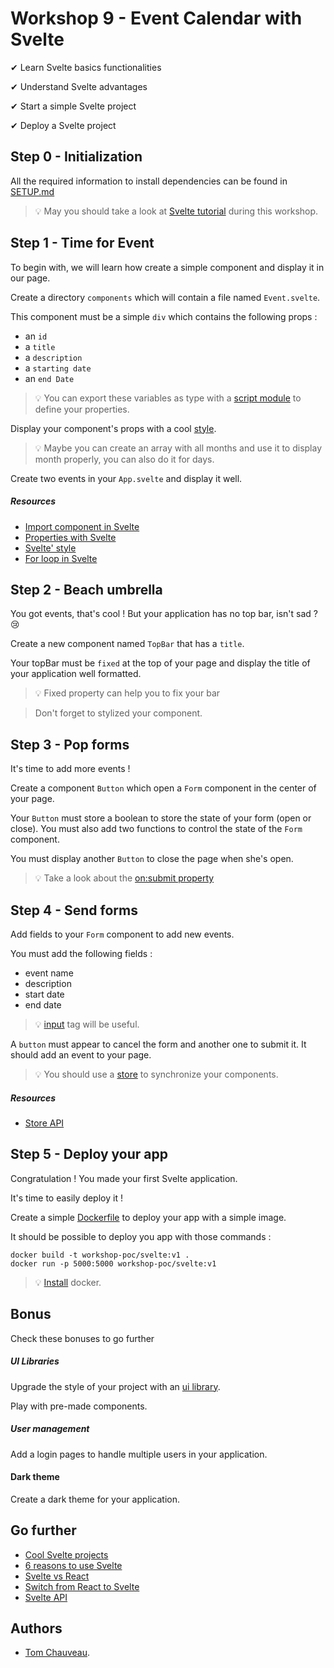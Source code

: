 # Workshop 9 - Event Calendar with Svelte

✔ Learn Svelte basics functionalities

✔ Understand Svelte advantages

✔ Start a simple Svelte project

✔ Deploy a Svelte project

## Step 0 - Initialization

All the required information to install dependencies can be found in [SETUP.md](./SETUP.md)

> :bulb: May you should take a look at [Svelte tutorial](https://svelte.dev/tutorial/basics) during this workshop.

## Step 1 - Time for Event

To begin with, we will learn how create a simple component and display it in our page.

Create a directory `components` which will contain a file named `Event.svelte`.

This component must be a simple `div` which contains the following props :
  - an `id`
  - a `title`
  - a `description`
  - a `starting date`
  - an `end Date`

> :bulb: You can export these variables as type with a [script module](https://stackoverflow.com/questions/64064506/export-typescript-type-in-svelte-file) to define your properties.

Display your component's props with a cool [style](https://developer.mozilla.org/en-US/docs/Web/CSS).

> :bulb: Maybe you can create an array with all months and use it to display month properly, you can also do it for days.

Create two events in your `App.svelte` and display it well.

##### Resources

- [Import component in Svelte](https://svelte.dev/tutorial/nested-components)
- [Properties with Svelte](https://svelte.dev/tutorial/declaring-props)
- [Svelte' style](https://svelte.dev/tutorial/styling)
- [For loop in Svelte](https://medium.com/@willjohnson.io/how-to-loop-through-a-list-of-data-in-svelte-baaaaf397ec4)

## Step 2 - Beach umbrella

You got events, that's cool ! But your application has no top bar, isn't sad ? 😢

Create a new component named `TopBar` that has a `title`.

Your topBar must be `fixed` at the top of your page and display the title of your application well formatted.

> :bulb: Fixed property can help you to fix your bar 

> Don't forget to stylized your component.

## Step 3 - Pop forms

It's time to add more events !

Create a component `Button` which open a `Form` component in the center of your page.

Your `Button` must store a boolean to store the state of your form (open or close). You must also add two functions to control the state of the `Form` component.

You must display another `Button` to close the page when she's open.

> :bulb: Take a look about the [on:submit property](https://svelte.dev/repl/8eb540552faa4651a398b182fa5cdd48?version=3.24.1)

## Step 4 - Send forms

Add fields to your `Form` component to add new events.

You must add the following fields :
  - event name
  - description
  - start date
  - end date

> :bulb: [input](https://developer.mozilla.org/fr/docs/Web/HTML/Element/Input) tag will be useful.

A `button` must appear to cancel the form and another one to submit it. It should add an event to your page.

> :bulb: You should use a [store](https://svelte.dev/tutorial/writable-stores) to synchronize your components.

##### Resources

- [Store API](https://svelte.dev/docs#svelte_store)


## Step 5 - Deploy your app

Congratulation ! You made your first Svelte application.

It's time to easily deploy it !

Create a simple [Dockerfile](https://docs.docker.com/engine/reference/builder/) to deploy your app with a simple image.

It should be possible to deploy you app with those commands :

```
docker build -t workshop-poc/svelte:v1 .
docker run -p 5000:5000 workshop-poc/svelte:v1
```

> :bulb: [Install](https://github.com/PoCInnovation/Workshops/blob/master/software/4.Docker/SETUP.md) docker.

## Bonus

Check these bonuses to go further

##### UI Libraries

Upgrade the style of your project with an [ui library](https://madewithsvelte.com/ui-library).

Play with pre-made components.

##### User management

Add a login pages to handle multiple users in your application.

#### Dark theme

Create a dark theme for your application.

## Go further

- [Cool Svelte projects](https://madewithsvelte.com/)
- [6 reasons to use Svelte](https://betterprogramming.pub/6-reasons-why-you-should-consider-svelte-for-your-next-project-45b32c92e229)
- [Svelte vs React](https://www.twilio.com/blog/react-svelte-comparing-basics)
- [Switch from React to Svelte](https://blog.logrocket.com/should-you-switch-from-react-to-svelte/)
- [Svelte API](https://svelte.dev/docs#Before_we_begin)

## Authors

- [Tom Chauveau](https://github.com/TomChv).
